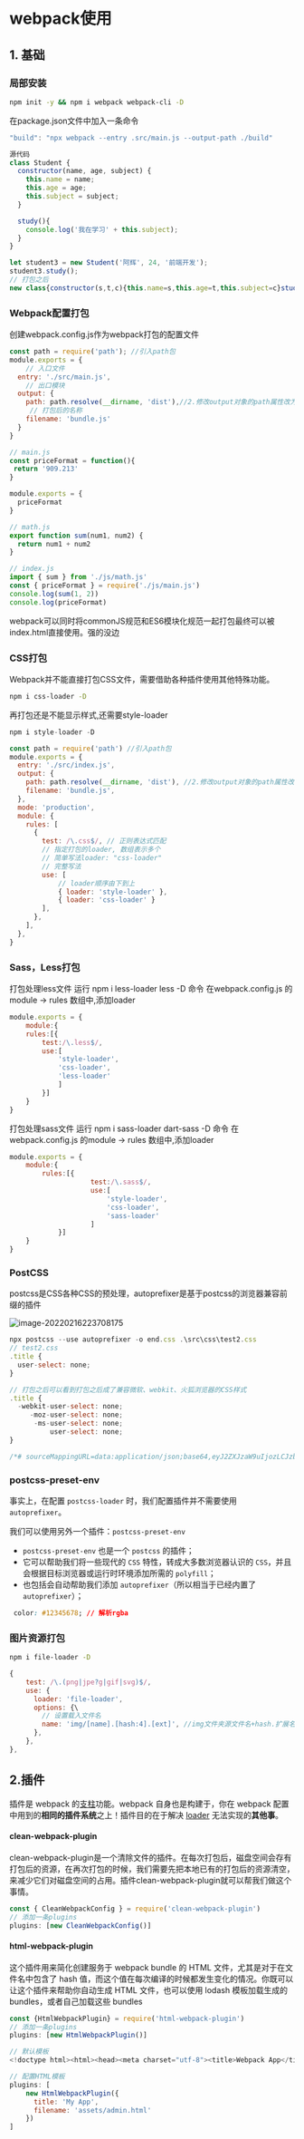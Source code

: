 # webpack使用
## 1. 基础

### 局部安装

```bash
npm init -y && npm i webpack webpack-cli -D
```

在package.json文件中加入一条命令

```javascript
"build": "npx webpack --entry .src/main.js --output-path ./build"
```

```javascript
源代码
class Student {
  constructor(name, age, subject) {
    this.name = name;
    this.age = age;
    this.subject = subject;
  }

  study(){
    console.log('我在学习' + this.subject);
  }
}

let student3 = new Student('阿辉', 24, '前端开发');
student3.study();
// 打包之后
new class{constructor(s,t,c){this.name=s,this.age=t,this.subject=c}study(){console.log("我在学习"+this.subject)}}("阿辉",24,"前端开发").study();
```

### Webpack配置打包

创建webpack.config.js作为webpack打包的配置文件

```javascript
const path = require('path'); //引入path包
module.exports = {
    // 入口文件
  entry: './src/main.js',
    // 出口模块
  output: {
    path: path.resolve(__dirname, 'dist'),//2.修改output对象的path属性改为绝对路径
     // 打包后的名称
    filename: 'bundle.js'
  }
}
```

```javascript
// main.js
const priceFormat = function(){
 return '909.213'
}

module.exports = {
  priceFormat
}

// math.js
export function sum(num1, num2) {
  return num1 + num2
}

// index.js
import { sum } from './js/math.js'
const { priceFormat } = require('./js/main.js')
console.log(sum(1, 2))
console.log(priceFormat)
```

webpack可以同时将commonJS规范和ES6模块化规范一起打包最终可以被index.html直接使用。强的没边

### CSS打包

Webpack并不能直接打包CSS文件，需要借助各种插件使用其他特殊功能。

```bash
npm i css-loader -D
```

再打包还是不能显示样式,还需要style-loader

```javascript
npm i style-loader -D
```

```javascript
const path = require('path') //引入path包
module.exports = {
  entry: './src/index.js',
  output: {
    path: path.resolve(__dirname, 'dist'), //2.修改output对象的path属性改为绝对路径
    filename: 'bundle.js',
  },
  mode: 'production',
  module: {
    rules: [
      {
        test: /\.css$/, // 正则表达式匹配
        // 指定打包的loader, 数组表示多个
        // 简单写法loader: "css-loader"
        // 完整写法
        use: [
            // loader顺序由下到上
            { loader: 'style-loader' },
            { loader: 'css-loader' }
        ],
      },
    ],
  },
}
```

### Sass，Less打包

打包处理less文件
运行 npm i less-loader less -D 命令
在webpack.config.js 的module -> rules 数组中,添加loader

```javascript
module.exports = {
    module:{
    rules:[{
        test:/\.less$/,
        use:[
            'style-loader',
            'css-loader',
            'less-loader'
            ]
        }]
    }
}
```

打包处理sass文件
运行 npm i sass-loader dart-sass -D 命令
在webpack.config.js 的module -> rules 数组中,添加loader

```javascript
module.exports = {
    module:{
        rules:[{
                    test:/\.sass$/,
                    use:[
                        'style-loader',
                        'css-loader',
                        'sass-loader'
                    ]
            }]
    }
}
```

### PostCSS

postcss是CSS各种CSS的预处理，autoprefixer是基于postcss的浏览器兼容前缀的插件

![image-20220216223708175](image/image-20220216223708175.png)

```javascript
npx postcss --use autoprefixer -o end.css .\src\css\test2.css
// test2.css
.title {
  user-select: none;
}

// 打包之后可以看到打包之后成了兼容微软、webkit、火狐浏览器的CSS样式
.title {
  -webkit-user-select: none;
     -moz-user-select: none;
      -ms-user-select: none;
          user-select: none;
}

/*# sourceMappingURL=data:application/json;base64,eyJ2ZXJzaW9uIjozLCJzb3VyY2VzIjpbInNyYy9jc3MvdGVzdDIuY3NzIl0sIm5hbWVzIjpbXSwibWFwcGluZ3MiOiJBQUFBO0VBQ0UseUJBQWlCO0tBQWpCLHNCQUFpQjtNQUFqQixxQkFBaUI7VUFBakIsaUJBQWlCO0FBQ25CIiwiZmlsZSI6ImVuZC5jc3MiLCJzb3VyY2VzQ29udGVudCI6WyIudGl0bGUge1xyXG4gIHVzZXItc2VsZWN0OiBub25lO1xyXG59XHJcbiJdfQ== */
```

### postcss-preset-env

事实上，在配置 `postcss-loader` 时，我们配置插件并不需要使用 `autoprefixer`。

我们可以使用另外一个插件：`postcss-preset-env`

-   `postcss-preset-env` 也是一个 `postcss` 的插件；
-   它可以帮助我们将一些现代的 `CSS` 特性，转成大多数浏览器认识的 `CSS`，并且会根据目标浏览器或运行时环境添加所需的 `polyfill`；
-   也包括会自动帮助我们添加 `autoprefixer`（所以相当于已经内置了 `autoprefixer`）；

```css
 color: #12345678; // 解析rgba
```

### 图片资源打包

```bash
npm i file-loader -D
```

```javascript
{
    test: /\.(png|jpe?g|gif|svg)$/,
    use: {
      loader: 'file-loader',
      options: {\
        // 设置载入文件名
        name: 'img/[name].[hash:4].[ext]', //img文件夹源文件名+hash.扩展名
      },
    },
},
```

## 2.插件

插件是 webpack 的[支柱](https://github.com/webpack/tapable)功能。webpack 自身也是构建于，你在 webpack 配置中用到的**相同的插件系统**之上！插件目的在于解决 [loader](https://www.webpackjs.com/concepts/loaders) 无法实现的**其他事**。

#### clean-webpack-plugin

clean-webpack-plugin是一个清除文件的插件。在每次打包后，磁盘空间会存有打包后的资源，在再次打包的时候，我们需要先把本地已有的打包后的资源清空，来减少它们对磁盘空间的占用。插件clean-webpack-plugin就可以帮我们做这个事情。

```javascript
const { CleanWebpackConfig } = require('clean-webpack-plugin')
// 添加一条plugins
plugins: [new CleanWebpackConfig()]
```

#### html-webpack-plugin 

这个插件用来简化创建服务于 webpack bundle 的 HTML 文件，尤其是对于在文件名中包含了 hash 值，而这个值在每次编译的时候都发生变化的情况。你既可以让这个插件来帮助你自动生成 HTML 文件，也可以使用 lodash 模板加载生成的 bundles，或者自己加载这些 bundles

```javascript
const {HtmlWebpackPlugin} = require('html-webpack-plugin')
// 添加一条plugins
plugins: [new HtmlWebpackPlugin()]

// 默认模板
<!doctype html><html><head><meta charset="utf-8"><title>Webpack App</title><meta name="viewport" content="width=device-width,initial-scale=1"><script defer="defer" src="./dist/bundle.js"></script></head><body></body></html>

// 配置HTML模板
plugins: [
    new HtmlWebpackPlugin({
      title: 'My App',
      filename: 'assets/admin.html'
    })
]
```

